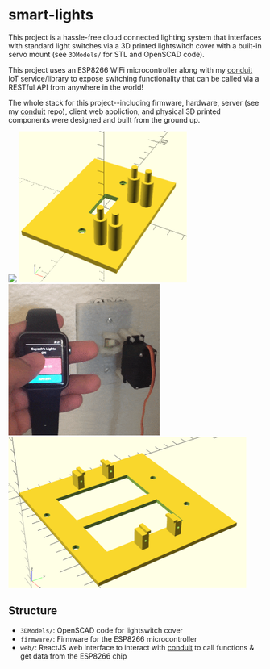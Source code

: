 # smart-lights
This project is a hassle-free cloud connected lighting system that interfaces with standard light switches via a 3D printed lightswitch cover with a built-in servo mount (see `3DModels/` for STL and OpenSCAD code). 

This project uses an ESP8266 WiFi microcontroller along with my [conduit](https://github.com/suyashkumar/conduit) IoT service/library to expose switching functionality that can be called via a RESTful API from anywhere in the world!

The whole stack for this project--including firmware, hardware, server (see my [conduit](https://github.com/suyashkumar/conduit) repo), client web appliction, and physical 3D printed components were designed and built from the ground up. 


<img src="img/lightswitch.gif" height="300px"/> <img src="img/light-switch-cover.png" height="300px" /><img src="img/watchOS-lights-gif.gif" height="300px" />
<img src="img/light-switch-cover-2.png" height="300px" />


## Structure

- `3DModels/`: OpenSCAD code for lightswitch cover
- `firmware/`: Firmware for the ESP8266 microcontroller
- `web/`: ReactJS web interface to interact with [conduit](https://github.com/suyashkumar/conduit) to call functions & get data from the ESP8266 chip
